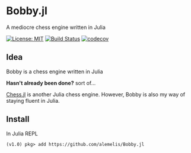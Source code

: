 # Bobby.jl
A mediocre chess engine written in Julia

[![License: MIT](https://img.shields.io/badge/License-MIT-yellow.svg)](https://opensource.org/licenses/MIT)
[![Build Status](https://travis-ci.org/alemelis/Bobby.jl.svg?branch=master)](https://travis-ci.org/alemelis/Bobby.jl)
[![codecov](https://codecov.io/gh/alemelis/Bobby.jl/branch/master/graph/badge.svg)](https://codecov.io/gh/alemelis/Bobby.jl)

## Idea

Bobby is a chess engine written in Julia

**Hasn't already been done?** sort of...

[Chess.jl](https://github.com/abahm/Chess.jl) is another Julia chess engine. However, Bobby is also my way of staying fluent in Julia.

## Install

In Julia REPL

```
(v1.0) pkg> add https://github.com/alemelis/Bobby.jl
```
